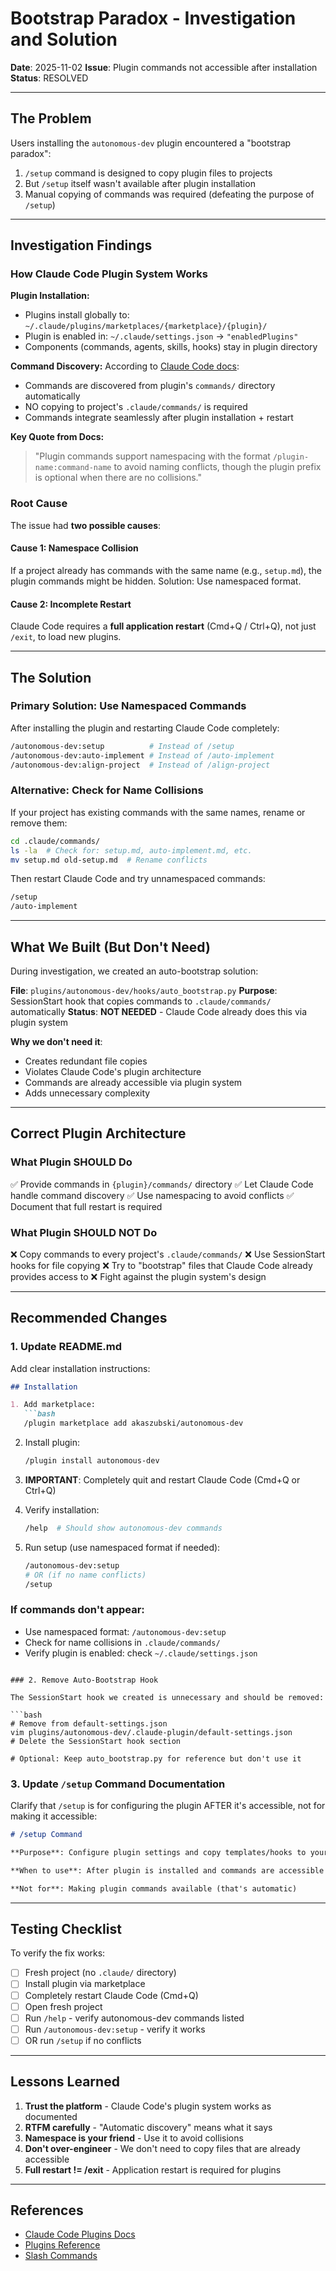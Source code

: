 # Bootstrap Paradox - Investigation and Solution

**Date**: 2025-11-02
**Issue**: Plugin commands not accessible after installation
**Status**: RESOLVED

---

## The Problem

Users installing the `autonomous-dev` plugin encountered a "bootstrap paradox":

1. `/setup` command is designed to copy plugin files to projects
2. But `/setup` itself wasn't available after plugin installation
3. Manual copying of commands was required (defeating the purpose of `/setup`)

---

## Investigation Findings

### How Claude Code Plugin System Works

**Plugin Installation:**
- Plugins install globally to: `~/.claude/plugins/marketplaces/{marketplace}/{plugin}/`
- Plugin is enabled in: `~/.claude/settings.json` → `"enabledPlugins"`
- Components (commands, agents, skills, hooks) stay in plugin directory

**Command Discovery:**
According to [Claude Code docs](https://docs.claude.com/en/docs/claude-code/plugins-reference):
- Commands are discovered from plugin's `commands/` directory automatically
- NO copying to project's `.claude/commands/` is required
- Commands integrate seamlessly after plugin installation + restart

**Key Quote from Docs:**
> "Plugin commands support namespacing with the format `/plugin-name:command-name` to avoid naming conflicts, though the plugin prefix is optional when there are no collisions."

### Root Cause

The issue had **two possible causes**:

#### Cause 1: Namespace Collision
If a project already has commands with the same name (e.g., `setup.md`), the plugin commands might be hidden. Solution: Use namespaced format.

#### Cause 2: Incomplete Restart
Claude Code requires a **full application restart** (Cmd+Q / Ctrl+Q), not just `/exit`, to load new plugins.

---

## The Solution

### Primary Solution: Use Namespaced Commands

After installing the plugin and restarting Claude Code completely:

```bash
/autonomous-dev:setup          # Instead of /setup
/autonomous-dev:auto-implement # Instead of /auto-implement
/autonomous-dev:align-project  # Instead of /align-project
```

### Alternative: Check for Name Collisions

If your project has existing commands with the same names, rename or remove them:

```bash
cd .claude/commands/
ls -la  # Check for: setup.md, auto-implement.md, etc.
mv setup.md old-setup.md  # Rename conflicts
```

Then restart Claude Code and try unnamespaced commands:

```bash
/setup
/auto-implement
```

---

## What We Built (But Don't Need)

During investigation, we created an auto-bootstrap solution:

**File**: `plugins/autonomous-dev/hooks/auto_bootstrap.py`
**Purpose**: SessionStart hook that copies commands to `.claude/commands/` automatically
**Status**: **NOT NEEDED** - Claude Code already does this via plugin system

**Why we don't need it**:
- Creates redundant file copies
- Violates Claude Code's plugin architecture
- Commands are already accessible via plugin system
- Adds unnecessary complexity

---

## Correct Plugin Architecture

### What Plugin SHOULD Do
✅ Provide commands in `{plugin}/commands/` directory
✅ Let Claude Code handle command discovery
✅ Use namespacing to avoid conflicts
✅ Document that full restart is required

### What Plugin SHOULD NOT Do
❌ Copy commands to every project's `.claude/commands/`
❌ Use SessionStart hooks for file copying
❌ Try to "bootstrap" files that Claude Code already provides access to
❌ Fight against the plugin system's design

---

## Recommended Changes

### 1. Update README.md

Add clear installation instructions:

```markdown
## Installation

1. Add marketplace:
   ```bash
   /plugin marketplace add akaszubski/autonomous-dev
   ```

2. Install plugin:
   ```bash
   /plugin install autonomous-dev
   ```

3. **IMPORTANT**: Completely quit and restart Claude Code (Cmd+Q or Ctrl+Q)

4. Verify installation:
   ```bash
   /help  # Should show autonomous-dev commands
   ```

5. Run setup (use namespaced format if needed):
   ```bash
   /autonomous-dev:setup
   # OR (if no name conflicts)
   /setup
   ```

### If commands don't appear:
- Use namespaced format: `/autonomous-dev:setup`
- Check for name collisions in `.claude/commands/`
- Verify plugin is enabled: check `~/.claude/settings.json`
```

### 2. Remove Auto-Bootstrap Hook

The SessionStart hook we created is unnecessary and should be removed:

```bash
# Remove from default-settings.json
vim plugins/autonomous-dev/.claude-plugin/default-settings.json
# Delete the SessionStart hook section

# Optional: Keep auto_bootstrap.py for reference but don't use it
```

### 3. Update `/setup` Command Documentation

Clarify that `/setup` is for configuring the plugin AFTER it's accessible, not for making it accessible:

```markdown
# /setup Command

**Purpose**: Configure plugin settings and copy templates/hooks to your project

**When to use**: After plugin is installed and commands are accessible

**Not for**: Making plugin commands available (that's automatic)
```

---

## Testing Checklist

To verify the fix works:

- [ ] Fresh project (no `.claude/` directory)
- [ ] Install plugin via marketplace
- [ ] Completely restart Claude Code (Cmd+Q)
- [ ] Open fresh project
- [ ] Run `/help` - verify autonomous-dev commands listed
- [ ] Run `/autonomous-dev:setup` - verify it works
- [ ] OR run `/setup` if no conflicts

---

## Lessons Learned

1. **Trust the platform** - Claude Code's plugin system works as documented
2. **RTFM carefully** - "Automatic discovery" means what it says
3. **Namespace is your friend** - Use it to avoid collisions
4. **Don't over-engineer** - We don't need to copy files that are already accessible
5. **Full restart != /exit** - Application restart is required for plugins

---

## References

- [Claude Code Plugins Docs](https://docs.claude.com/en/docs/claude-code/plugins)
- [Plugins Reference](https://docs.claude.com/en/docs/claude-code/plugins-reference)
- [Slash Commands](https://docs.claude.com/en/docs/claude-code/slash-commands)
